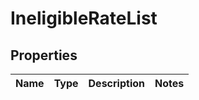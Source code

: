 
# IneligibleRateList

## Properties
Name | Type | Description | Notes
------------ | ------------- | ------------- | -------------



